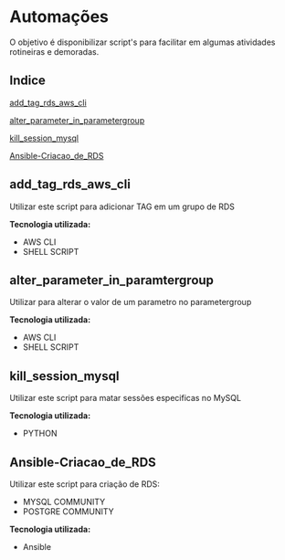 # Automações

O objetivo é disponibilizar script's para facilitar em algumas atividades rotineiras e demoradas.

## Indice

[add_tag_rds_aws_cli](add_tag_rds_aws_cli)

[alter_parameter_in_parametergroup](alter_parameter_in_paramtergroup)

[kill_session_mysql](kill_session_mysql)

[Ansible-Criacao_de_RDS]("Ansible-Criacao_de_RDS")



## add_tag_rds_aws_cli

Utilizar este script para adicionar TAG em um grupo de RDS

**Tecnologia utilizada:**

* AWS CLI
* SHELL SCRIPT

## alter_parameter_in_paramtergroup

Utilizar para alterar o valor de um parametro no parametergroup

**Tecnologia utilizada:**

* AWS CLI
* SHELL SCRIPT

## kill_session_mysql

Utilizar este script para matar sessões especificas no MySQL

**Tecnologia utilizada:**

* PYTHON

## Ansible-Criacao_de_RDS

Utilizar este script para criação de RDS:

* MYSQL COMMUNITY
* POSTGRE COMMUNITY

**Tecnologia utilizada:**

* Ansible
